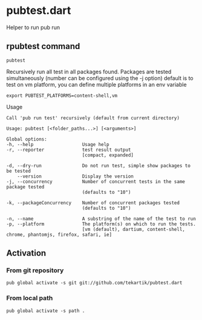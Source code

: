 # pubtest.dart

Helper to run pub run

## rpubtest command

    pubtest

Recursively run all test in all packages found. Packages are tested simultaneously (number can be configured using the -j option)
default is to test on vm platform, you can define multiple platforms in an env variable

    export PUBTEST_PLATFORMS=content-shell,vm

Usage

````
Call 'pub run test' recursively (default from current directory)

Usage: pubtest [<folder_paths...>] [<arguments>]

Global options:
-h, --help                  Usage help
-r, --reporter              test result output
                            [compact, expanded]

-d, --dry-run               Do not run test, simple show packages to be tested
    --version               Display the version
-j, --concurrency           Number of concurrent tests in the same package tested
                            (defaults to "10")

-k, --packageConcurrency    Number of concurrent packages tested
                            (defaults to "10")

-n, --name                  A substring of the name of the test to run
-p, --platform              The platform(s) on which to run the tests.
                            [vm (default), dartium, content-shell, chrome, phantomjs, firefox, safari, ie]
````

## Activation

### From git repository

    pub global activate -s git git://github.com/tekartik/pubtest.dart

### From local path

    pub global activate -s path .


